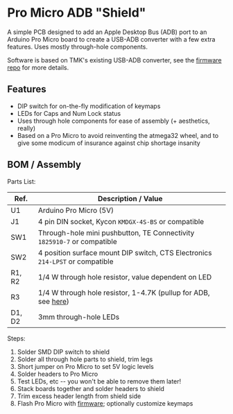 # Pro Micro ADB "Shield"

A simple PCB designed to add an Apple Desktop Bus (ADB) port to an Arduino
Pro Micro board to create a USB-ADB converter with a few extra features.
Uses mostly through-hole components.

Software is based on TMK's existing USB-ADB converter, see the
[firmware repo][fwrepo] for more details.

## Features
- DIP switch for on-the-fly modification of keymaps
- LEDs for Caps and Num Lock status
- Uses through hole components for ease of assembly (+ aesthetics, really)
- Based on a Pro Micro to avoid reinventing the atmega32 wheel, and to give
  some modicum of insurance against chip shortage insanity

## BOM / Assembly

Parts List:

| Ref.   | Description / Value                                                           |
| ------ | ----------------------------------------------------------------------------- |
| U1     | Arduino Pro Micro (5V)                                                        |
| J1     | 4 pin DIN socket, Kycon `KMDGX-4S-BS` or compatible                           |
| SW1    | Through-hole mini pushbutton, TE Connectivity `1825910-7` or compatible       |
| SW2    | 4 position surface mount DIP switch, CTS Electronics `214-LPST` or compatible |
| R1, R2 | 1/4 W through hole resistor, value dependent on LED                           |
| R3     | 1/4 W through hole resistor, 1-4.7K (pullup for ADB, see [here][tmkwiki])     |
| D1, D2 | 3mm through-hole LEDs                                                         |

[tmkwiki]: https://github.com/tmk/tmk_keyboard/wiki/Apple-Desktop-Bus#pull-up-resistor


Steps:

1. Solder SMD DIP switch to shield
2. Solder all through hole parts to shield, trim legs
3. Short jumper on Pro Micro to set 5V logic levels
4. Solder headers to Pro Micro
5. Test LEDs, etc -- you won't be able to remove them later!
6. Stack boards together and solder headers to shield
7. Trim excess header length from shield side
8. Flash Pro Micro with [firmware][fwrepo]; optionally customize keymaps

[fwrepo]: https://github.com/cnorthway/tmk_keyboard/tree/cnorthway/adapter
